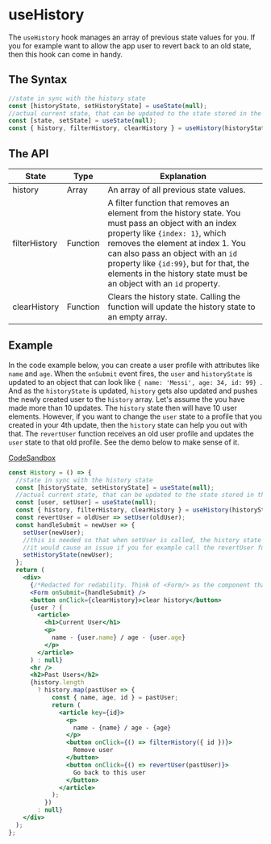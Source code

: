 # useHistory

The `useHistory` hook manages an array of previous state values for you. If you for example want to allow the app user to revert back to an old state, then this hook can come in handy.

## The Syntax

```jsx
//state in sync with the history state
const [historyState, setHistoryState] = useState(null);
//actual current state, that can be updated to the state stored in the history state
const [state, setState] = useState(null);
const { history, filterHistory, clearHistory } = useHistory(historyState);
```

## The API

| State         | Type     | Explanation                                                                                                                                                                                                                                                                                                                          |
| ------------- | -------- | ------------------------------------------------------------------------------------------------------------------------------------------------------------------------------------------------------------------------------------------------------------------------------------------------------------------------------------ |
| history       | Array    | An array of all previous state values.                                                                                                                                                                                                                                                                                               |
| filterHistory | Function | A filter function that removes an element from the history state. You must pass an object with an index property like `{index: 1}`, which removes the element at index 1. You can also pass an object with an `id` property like `{id:99}`, but for that, the elements in the history state must be an object with an `id` property. |
| clearHistory  | Function | Clears the history state. Calling the function will update the history state to an empty array.                                                                                                                                                                                                                                      |

## Example

In the code example below, you can create a user profile with attributes like `name` and `age`. When the `onSubmit` event fires, the `user` and `historyState` is updated to an object that can look like `{ name: 'Messi', age: 34, id: 99} `. And as the `historyState` is updated, `history` gets also updated and pushes the newly created user to the `history` array. Let's assume the you have made more than 10 updates. The `history` state then will have 10 user elements. However, if you want to change the `user` state to a profile that you created in your 4th update, then the `history` state can help you out with that. The `revertUser` function receives an old user profile and updates the `user` state to that old profile. See the demo below to make sense of it.

[CodeSandbox](https://rrbuc.csb.app/history)

```jsx page=src/History.js
const History = () => {
  //state in sync with the history state
  const [historyState, setHistoryState] = useState(null);
  //actual current state, that can be updated to the state stored in the history state
  const [user, setUser] = useState(null);
  const { history, filterHistory, clearHistory } = useHistory(historyState);
  const revertUser = oldUser => setUser(oldUser);
  const handleSubmit = newUser => {
    setUser(newUser);
    //this is needed so that when setUser is called, the history state isn't updated
    //it would cause an issue if you for example call the revertUser function
    setHistoryState(newUser);
  };
  return (
    <div>
      {/*Redacted for redability. Think of <Form/> as the component that sets the user -> {name,age,id}*/}
      <Form onSubmit={handleSubmit} />
      <button onClick={clearHistory}>clear history</button>
      {user ? (
        <article>
          <h1>Current User</h1>
          <p>
            name - {user.name} / age - {user.age}
          </p>
        </article>
      ) : null}
      <hr />
      <h2>Past Users</h2>
      {history.length
        ? history.map(pastUser => {
            const { name, age, id } = pastUser;
            return (
              <article key={id}>
                <p>
                  name - {name} / age - {age}
                </p>
                <button onClick={() => filterHistory({ id })}>
                  Remove user
                </button>
                <button onClick={() => revertUser(pastUser)}>
                  Go back to this user
                </button>
              </article>
            );
          })
        : null}
    </div>
  );
};
```

